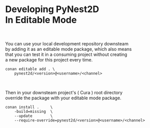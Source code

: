 
# Developing PyNest2D <br> In Editable Mode

<br>

You can use your local development repository downsteam <br>
by adding it as an editable mode package, which also means <br>
that you can test it in a consuming project without creating <br>
a new package for this project every time.


```shell
conan editable add . \
    pynest2d/<version>@<username>/<channel>
```

<br>

Then in your downsteam project's ( Cura ) root directory <br>
override the package with your editable mode package.  

```shell
conan install .     \
    -build=missing  \
    --update        \
    --require-override=pynest2d/<version>@<username>/<channel>
```

<br>
